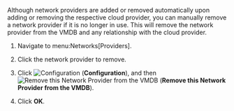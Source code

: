 Although network providers are added or removed automatically upon
adding or removing the respective cloud provider, you can manually
remove a network provider if it is no longer in use. This will remove
the network provider from the VMDB and any relationship with the cloud
provider.

1.  Navigate to menu:Networks\[Providers\].

2.  Click the network provider to remove.

3.  Click ![Configuration](1847.png) (**Configuration**), and then
    ![Remove this Network Provider from the VMDB](2098.png) (**Remove
    this Network Provider from the VMDB**).

4.  Click **OK**.
